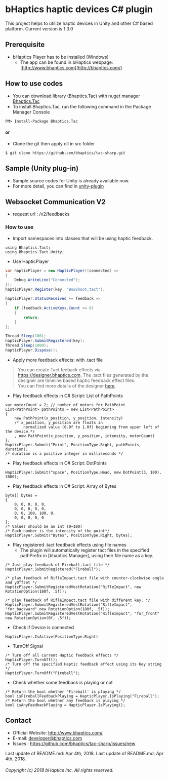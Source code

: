 # bHaptics haptic devices C# plugin
This project helps to utilize haptic devices in Unity and other C# based platform.
Current version is 1.3.0

## Prerequisite
* bHaptics Player has to be installed (Windows)
   * The app can be found in 
   bHaptics webpage: [http://www.bhaptics.com](http://bhaptics.com/)

## How to use codes
* You can download library (Bhaptics.Tac) with nuget manager [Bhaptics.Tac](https://www.nuget.org/packages/Bhaptics.Tac/)
* To install Bhaptics.Tac, run the following command in the Package Manager Console
```
PM> Install-Package Bhaptics.Tac
```
#### or 
    
* Clone the git then apply dll in src folder
```
$ git clone https://github.com/bhaptics/tac-sharp.git
```

## Sample (Unity plug-in)
* Sample source codes for Unity is already available now. 
* For more detail, you can find in [unity-plugin](https://github.com/bhaptics/tactosy-sharp/tree/master/samples/tac-sharp-unity)


## Websocket Communication V2

* request url : /v2/feedbacks

### How to use

 * Import namespaces into classes that will be using haptic feedback.

```
using Bhaptics.Tact;
using Bhaptics.Tact.Unity;
```

* Use HapticPlayer

```C#
var hapticPlayer = new HapticPlayer((connected) =>
{
    Debug.WriteLine("Connected");
});
hapticPlayer.Register(key, "BowShoot.tact");

hapticPlayer.StatusReceived += feedback =>
{
    if (feedback.ActiveKeys.Count <= 0)
    {
        return;
    }
};

Thread.Sleep(100);
hapticPlayer.SubmitRegistered(key);
Thread.Sleep(1000);
hapticPlayer.Dispose();
```
 
    
* Apply more feedback effects: with .tact file
  
>You can create Tact feeback effects via https://designer.bhaptics.com. The .tact files generated by the designer are timeline based haptic feedback effect files.<br/>
You can find more details of the designer [here](http://bhaptics.com/studio.html).<br/>


* Play feedback effects in C# Script: List of PathPoints

```
var motorCount = 2; // number of motors for PathPoint
List<PathPoint> pathPoints = new List<PathPoint>
{
    new PathPoint(x_position, y_position, intensity)
    /* x_position, y_position are floats in
        normalized value (0.0f to 1.0f) beginning from upper left of the device.*/
    , new PathPoint(x_position, y_position, intensity, motorCount)
};
HapticPlayer.Submit("Point", PositionType.Right, pathPoints, duration);
/* duration is a positive integer in milliseconds */
```
	
	
* Play feedback effects in C# Script: DotPoints

```
HapticPlayer.Submit("space", PositionType.Head, new DotPoint(3, 100), 1000);
```


* Play feedback effects in C# Script: Array of Bytes

```
byte[] bytes =
{
    0, 0, 0, 0, 0,
    0, 0, 0, 0, 0,
    0, 0, 100, 100, 0,
    0, 0, 0, 0, 0
}; 
/* Values should be an int (0~100)
/* Each number is the intensity of the point*/
HapticPlayer.Submit("Bytes", PositionType.Right, bytes);
```

* Play registered .tact feedback effects using file names
   * The plugin will automatically register tact files in the specified pathPrefix in [bhaptics Manager], using their file name as a key.

```
/* Just play feedback of Fireball.tact file */
HapticPlayer.SubmitRegistered("Fireball");

/* play feedback of RifleImpact.tact file with counter-clockwise angle and yOffset */
HapticPlayer.SubmitRegisteredVestRotation("RifleImpact", new RotationOption(180f, .5f));

/* play feedback of RifleImpact.tact file with different key. */
HapticPlayer.SubmitRegisteredVestRotation("RifleImpact", "for_backward" new RotationOption(180f, .5f));
HapticPlayer.SubmitRegisteredVestRotation("RifleImpact", "for_front" new RotationOption(0f, .5f));
```

* Check if Device is connected

```
HapticPlayer.IsActive(PositionType.Right)
```


* TurnOff Signal

```
/* Turn off all current Haptic feedback effects */
HapticPlayer.TurnOff();
/* Turn off the specified Haptic feedback effect using its Key string */
HapticPlayer.TurnOff("Fireball");
```

* Check whether some feedback is playing or not

```
/* Return the bool whether 'Fireball' is playing */
bool isFireballFeedbackPlaying = HapticPlayer.IsPlaying("Fireball");
/* Return the bool whether any feedback is playing */
bool isAnyFeedbackPlaying = HapticPlayer.IsPlaying();
```


## Contact
* Official Website: http://www.bhaptics.com/
* E-mail: developer@bhaptics.com
* Issues : https://github.com/bhaptics/tac-sharp/issues/new

Last update of README.md: Apr 4th, 2018.
Last update of README.md: Apr 4th, 2018.

###### Copyright (c) 2018 bHaptics Inc. All rights reserved.
